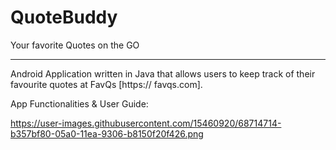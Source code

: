 # QuoteBuddy
Your favorite Quotes on the GO

---
Android Application written in Java that allows users to keep track of their favourite quotes at FavQs [https://
favqs.com].

App Functionalities & User Guide:

https://user-images.githubusercontent.com/15460920/68714714-b357bf80-05a0-11ea-9306-b8150f20f426.png


